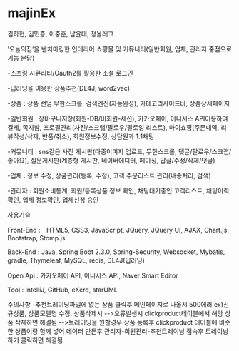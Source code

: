 # majinEx
김하현, 김민종, 이중훈, 남윤대, 정올레그

’오늘의집‘을 벤치마킹한 인테리어 쇼핑몰 및 커뮤니티(일반회원, 업체, 관리자 중점으로 기능 분담)

-스프링 시큐리티/Oauth2를 활용한 소셜 로그인

-딥러닝을 이용한 상품추천(DL4J, word2vec)

-상품 : 상품 랜덤 무한스크롤, 검색엔진(자동완성), 카테고리사이드바, 상품상세페이지

-일반회원 : 장바구니저장(회원-DB/비회원-세션), 카카오페이, 이니시스 API이용하여 결제, 쪽지함, 프로필관리(사진/스크랩/팔로우/팔로잉 리스트), 마이쇼핑(주문내역, 리뷰작성/삭제, 반품/취소), 회원정보수정, 상담원과 1:1채팅

-커뮤니티 : sns같은 사진 게시판(다중이미지 업로드, 무한스크롤, 댓글/팔로우/스크랩/좋아요), 질문게시판(계층형 게시판, 네이버에디터, 페이징, 답글/수정/삭제/댓글)

-업체 : 정보 수정, 상품관리(등록, 수정), 고객 주문리스트 관리(배송처리, 검색)

-관리자 : 회원소비통계, 회원/등록상품 정보 확인, 채팅대기중인 고객리스트, 채팅이력확인, 업체 정보확인, 업체신청 승인

사용기술

Front-End :　HTML5, CSS3, JavaScript, JQuery, JQuery UI, AJAX, Chart.js, Bootstrap, Stomp.js

Back-End : Java, Spring Boot 2.3.0, Spring-Security, Websocket, Mybatis, gradle, Thymeleaf, MySQL, redis, DL4J(딥러닝)

Open Api : 카카오페이 API, 이니시스 API, Naver Smart Editor

Tool : IntelliJ, GitHub, eXerd, starUML

주의사항 -추천트레이닝파일에 없는 상품 클릭후 메인페이지로 나올시 500에러 ex)신규상품, 상품모델명 수정, 상품삭제시 -->오류발생시 clickproduct테이블에서 해당 상품 삭제하면 해결됨 -->트레이닝을 원할경우 상품 등록후 clickproduct 테이블에 비슷한 상품이랑 함께 넣어 데이터 만든후 관리자-회원관리-추천트레이닝 접속후 트레이닝하기 클릭하면 해결됨.
